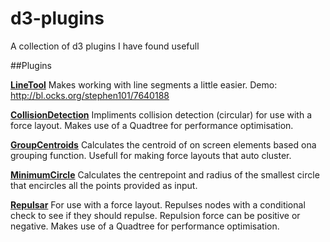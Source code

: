 d3-plugins
==========

A collection of d3 plugins I have found usefull

##Plugins

[__LineTool__](https://github.com/stephen101/d3-plugins/tree/master/src/lineTool)
Makes working with line segments a little easier.
Demo: http://bl.ocks.org/stephen101/7640188

[__CollisionDetection__](https://github.com/stephen101/d3-plugins/tree/master/src/collisionDetection)
Impliments collision detection (circular) for use with a force layout.  Makes use of a Quadtree for performance optimisation.

[__GroupCentroids__](https://github.com/stephen101/d3-plugins/tree/master/src/groupCentroids)
Calculates the centroid of on screen elements based ona grouping function.  Usefull for making force layouts that auto cluster.

[__MinimumCircle__](https://github.com/stephen101/d3-plugins/tree/master/src/minimumCircle)
Calculates the centrepoint and radius of the smallest circle that encircles all the points provided as input.

[__Repulsar__](https://github.com/stephen101/d3-plugins/tree/master/src/repulsar)
For use with a force layout. Repulses nodes with a conditional check to see if they should repulse.  Repulsion force can be positive or negative. Makes use of a Quadtree for performance optimisation.
